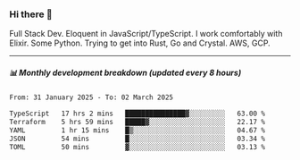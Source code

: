### Hi there 👋

Full Stack Dev. Eloquent in JavaScript/TypeScript. I work comfortably with Elixir. Some Python. Trying to get into Rust, Go and Crystal. AWS, GCP.

***

##### 📊 Monthly development breakdown (updated every 8 hours)

<!--START_SECTION:waka-->

```txt
From: 31 January 2025 - To: 02 March 2025

TypeScript   17 hrs 2 mins   ███████████████▓░░░░░░░░░   63.00 %
Terraform    5 hrs 59 mins   █████▓░░░░░░░░░░░░░░░░░░░   22.17 %
YAML         1 hr 15 mins    █▒░░░░░░░░░░░░░░░░░░░░░░░   04.67 %
JSON         54 mins         █░░░░░░░░░░░░░░░░░░░░░░░░   03.34 %
TOML         50 mins         ▓░░░░░░░░░░░░░░░░░░░░░░░░   03.13 %
```

<!--END_SECTION:waka-->
